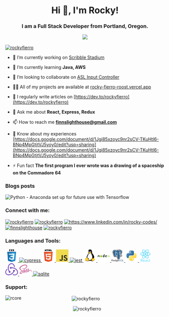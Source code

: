 <h1 align="center">Hi 👋, I'm Rocky!</h1>
<h3 align="center">I am a Full Stack Developer from Portland, Oregon.</h3>
<div align="center">
   <img src ="https://i.imgur.com/Ha9VwH2.gif" style="width: 100px"/>
</div>

<p align="left"> <a href="https://github.com/ryo-ma/github-profile-trophy"><img src="https://github-profile-trophy.vercel.app/?username=rockyfierro" alt="rockyfierro" /></a> </p>

- 🔭 I’m currently working on [Scribble Stadium](https://github.com/BloomTech-Labs/scribble-stadium-fe)

- 🌱 I’m currently learning **Java, AWS**

- 👯 I’m looking to collaborate on [ASL Input Controller](https://github.com/rockyFierro/ASL-Input-Controls-ASL_to_English-)

- 👨‍💻 All of my projects are available at [rocky-fierro-roost.vercel.app](rocky-fierro-roost.vercel.app)

- 📝 I regularly write articles on [https://dev.to/rockyfierro](https://dev.to/rockyfierro)

- 💬 Ask me about **React, Express, Redux**

- 📫 How to reach me **finnslighthouse@gmail.com**

- 📄 Know about my experiences [https://docs.google.com/document/d/1Jgi85xzoyc9nr2sCV-TKuHtl6-BNp4MpGtjtVJ5yoy0/edit?usp=sharing](https://docs.google.com/document/d/1Jgi85xzoyc9nr2sCV-TKuHtl6-BNp4MpGtjtVJ5yoy0/edit?usp=sharing)

- ⚡ Fun fact **The first program I ever wrote was a drawing of a spaceship on the Commadore 64**

### Blogs posts
<!-- BLOG-POST-LIST:START -->
<!-- BLOG-POST-LIST:END -->

![Python - Anaconda set up for future use with Tensorflow](https://dev.to/rockyfierro/real-time-detection-4g2e)
<h3 align="left">Connect with me:</h3>
<span align="left">
<a href="https://codepen.io/rockyfierro" target="blank"><img align="center" src="https://raw.githubusercontent.com/rahuldkjain/github-profile-readme-generator/master/src/images/icons/Social/codepen.svg" alt="rockyfierro" height="30" width="40" /></a>
<a href="https://dev.to/rockyfierro" target="blank"><img align="center" src="https://raw.githubusercontent.com/rahuldkjain/github-profile-readme-generator/master/src/images/icons/Social/devto.svg" alt="rockyfierro" height="30" width="40" /></a>
<a href="https://linkedin.com/in/https://www.linkedin.com/in/rocky-codes/" target="blank"><img align="center" src="https://raw.githubusercontent.com/rahuldkjain/github-profile-readme-generator/master/src/images/icons/Social/linked-in-alt.svg" alt="https://www.linkedin.com/in/rocky-codes/" height="30" width="40" /></a>
<a href="https://www.hackerrank.com/finnslighthouse" target="blank"><img align="center" src="https://raw.githubusercontent.com/rahuldkjain/github-profile-readme-generator/master/src/images/icons/Social/hackerrank.svg" alt="finnslighthouse" height="30" width="40" /></a>
<a href="https://www.leetcode.com/rockyfierro" target="blank"><img align="center" src="https://raw.githubusercontent.com/rahuldkjain/github-profile-readme-generator/master/src/images/icons/Social/leet-code.svg" alt="rockyfierro" height="30" width="40" /></a>
</span>

<h3 align="left">Languages and Tools:</h3>
<p align="left"> <a href="https://www.w3schools.com/css/" target="_blank" rel="noreferrer"> <img src="https://raw.githubusercontent.com/devicons/devicon/master/icons/css3/css3-original-wordmark.svg" alt="css3" width="40" height="40"/> </a> <a href="https://www.cypress.io" target="_blank" rel="noreferrer"> <img src="https://raw.githubusercontent.com/simple-icons/simple-icons/6e46ec1fc23b60c8fd0d2f2ff46db82e16dbd75f/icons/cypress.svg" alt="cypress" width="40" height="40"/> </a> <a href="https://www.w3.org/html/" target="_blank" rel="noreferrer"> <img src="https://raw.githubusercontent.com/devicons/devicon/master/icons/html5/html5-original-wordmark.svg" alt="html5" width="40" height="40"/> </a> <a href="https://developer.mozilla.org/en-US/docs/Web/JavaScript" target="_blank" rel="noreferrer"> <img src="https://raw.githubusercontent.com/devicons/devicon/master/icons/javascript/javascript-original.svg" alt="javascript" width="40" height="40"/> </a> <a href="https://jestjs.io" target="_blank" rel="noreferrer"> <img src="https://www.vectorlogo.zone/logos/jestjsio/jestjsio-icon.svg" alt="jest" width="40" height="40"/> </a> <a href="https://www.linux.org/" target="_blank" rel="noreferrer"> <img src="https://raw.githubusercontent.com/devicons/devicon/master/icons/linux/linux-original.svg" alt="linux" width="40" height="40"/> </a> <a href="https://nodejs.org" target="_blank" rel="noreferrer"> <img src="https://raw.githubusercontent.com/devicons/devicon/master/icons/nodejs/nodejs-original-wordmark.svg" alt="nodejs" width="40" height="40"/> </a> <a href="https://www.postgresql.org" target="_blank" rel="noreferrer"> <img src="https://raw.githubusercontent.com/devicons/devicon/master/icons/postgresql/postgresql-original-wordmark.svg" alt="postgresql" width="40" height="40"/> </a> <a href="https://www.python.org" target="_blank" rel="noreferrer"> <img src="https://raw.githubusercontent.com/devicons/devicon/master/icons/python/python-original.svg" alt="python" width="40" height="40"/> </a> <a href="https://reactjs.org/" target="_blank" rel="noreferrer"> <img src="https://raw.githubusercontent.com/devicons/devicon/master/icons/react/react-original-wordmark.svg" alt="react" width="40" height="40"/> </a> <a href="https://redux.js.org" target="_blank" rel="noreferrer"> <img src="https://raw.githubusercontent.com/devicons/devicon/master/icons/redux/redux-original.svg" alt="redux" width="40" height="40"/> </a> <a href="https://sass-lang.com" target="_blank" rel="noreferrer"> <img src="https://raw.githubusercontent.com/devicons/devicon/master/icons/sass/sass-original.svg" alt="sass" width="40" height="40"/> </a> <a href="https://www.sqlite.org/" target="_blank" rel="noreferrer"> <img src="https://www.vectorlogo.zone/logos/sqlite/sqlite-icon.svg" alt="sqlite" width="40" height="40"/> </a> </p>

<h3 align="left">Support:</h3>
<a href="https://ko-fi.com/rcore"> <img align="left" src="https://cdn.ko-fi.com/cdn/kofi3.png?v=3" height="50" width="210" alt="rcore" /></a>

<p><img align="center" src="https://github-readme-stats.vercel.app/api/top-langs?username=rockyfierro&show_icons=true&locale=en&layout=compact" alt="rockyfierro" /></p>

<span>&nbsp;<img align="center" src="https://github-readme-stats.vercel.app/api?username=rockyfierro&show_icons=true&locale=en" alt="rockyfierro" /></span>
